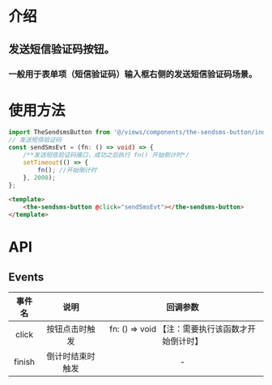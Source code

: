 # 介绍

## 发送短信验证码按钮。

### 一般用于表单项（短信验证码）输入框右侧的发送短信验证码场景。

# 使用方法

```ts
import TheSendsmsButton from '@/views/components/the-sendsms-button/index.vue';
// 发送短信验证码
const sendSmsEvt = (fn: () => void) => {
    /**发送短信验证码接口，成功之后执行 fn() 开始倒计时*/
    setTimeout(() => {
        fn(); //开始倒计时
    }, 2000);
};
```

```html
<template>
    <the-sendsms-button @click="sendSmsEvt"></the-sendsms-button>
</template>
```

# API

## Events

| 事件名 |       说明       |                     回调参数                      |
| :----: | :--------------: | :-----------------------------------------------: |
| click  |  按钮点击时触发  | fn: () => void 【注：需要执行该函数才开始倒计时】 |
| finish | 倒计时结束时触发 |                         -                         |
